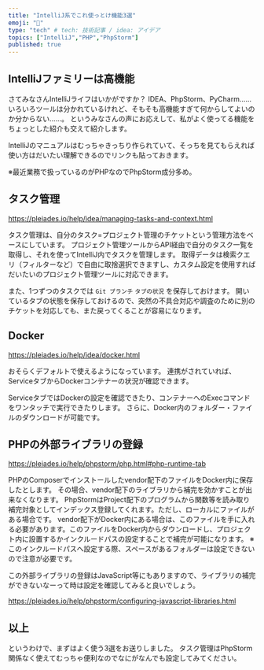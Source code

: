 ```yaml
---
title: "IntelliJ系でこれ使っとけ機能3選"
emoji: "🦔"
type: "tech" # tech: 技術記事 / idea: アイデア
topics: ["IntelliJ","PHP","PhpStorm"]
published: true
---
```

## IntelliJファミリーは高機能
さてみなさんIntelliJライフはいかがですか？
IDEA、PhpStorm、PyCharm……いろいろツールは分かれているけれど、そもそも高機能すぎて何からしてよいのか分からない……。
というみなさんの声にお応えして、私がよく使ってる機能をちょっとした紹介も交えて紹介します。

IntelliJのマニュアルはむっちゃきっちり作られていて、そっちを見てもらえれば使い方はだいたい理解できるのでリンクも貼っておきます。

※最近業務で扱っているのがPHPなのでPhpStorm成分多め。

## タスク管理
https://pleiades.io/help/idea/managing-tasks-and-context.html

タスク管理は、自分のタスク=プロジェクト管理のチケットという管理方法をベースにしています。
プロジェクト管理ツールからAPI経由で自分のタスク一覧を取得し、それを使ってIntelliJ内でタスクを管理します。
取得データは検索クエリ（フィルターなど）で自由に取捨選択できますし、カスタム設定を使用すればだいたいのプロジェクト管理ツールに対応できます。

また、1つずつのタスクでは `Git ブランチ` `タブの状況` を保存しておけます。
開いているタブの状態を保存しておけるので、突然の不具合対応や調査のために別のチケットを対応しても、また戻ってくることが容易になります。

## Docker
https://pleiades.io/help/idea/docker.html

おそらくデフォルトで使えるようになっています。
連携がされていれば、ServiceタブからDockerコンテナーの状況が確認できます。

ServiceタブではDockerの設定を確認できたり、コンテナーへのExecコマンドをワンタッチで実行できたりします。
さらに、Docker内のフォルダー・ファイルのダウンロードが可能です。

## PHPの外部ライブラリの登録
https://pleiades.io/help/phpstorm/php.html#php-runtime-tab

PHPのComposerでインストールしたvendor配下のファイルをDocker内に保存したとします。
その場合、vendor配下のライブラリから補完を効かすことが出来なくなります。
PhpStormはProject配下のプログラムから関数等を読み取り補完対象としてインデックス登録してくれます。ただし、ローカルにファイルがある場合です。
vendor配下がDocker内にある場合は、このファイルを手に入れる必要があります。このファイルをDocker内からダウンロードし、プロジェクト内に設置するかインクルードパスの設定することで補完が可能になります。
※このインクルードパスへ設定する際、スペースがあるフォルダーは設定できないので注意が必要です。

この外部ライブラリの登録はJavaScript等にもありますので、ライブラリの補完ができないなーって時は設定を確認してみると良いでしょう。

https://pleiades.io/help/phpstorm/configuring-javascript-libraries.html

## 以上
というわけで、まずはよく使う3選をお送りしました。
タスク管理はPhpStorm関係なく使えてむっちゃ便利なのでなにがなんでも設定してみてください。
